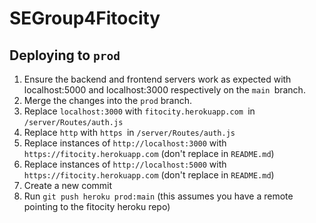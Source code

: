 # SEGroup4Fitocity

## Deploying to `prod`

1) Ensure the backend and frontend servers work as expected with localhost:5000 and localhost:3000 respectively on the `main `branch.
2) Merge the changes into the `prod` branch.
3) Replace `localhost:3000` with `fitocity.herokuapp.com `in `/server/Routes/auth.js`
4) Replace `http` with `https `in `/server/Routes/auth.js`
5) Replace instances of `http://localhost:3000` with `https://fitocity.herokuapp.com` (don't replace in `README.md`)
6) Replace instances of `http://localhost:5000` with `https://fitocity.herokuapp.com` (don't replace in `README.md`)
7) Create a new commit
8) Run `git push heroku prod:main` (this assumes you have a remote pointing to the fitocity heroku repo)
